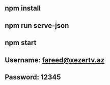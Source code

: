 ## npm install

## npm run serve-json

## npm start

## Username: fareed@xezertv.az

## Password: 12345
